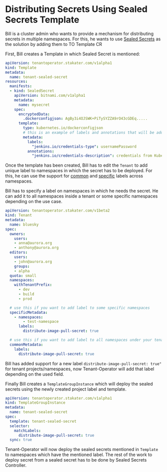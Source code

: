 # Distributing Secrets Using Sealed Secrets Template

Bill is a cluster admin who wants to provide a mechanism for distributing secrets in multiple namespaces. For this, he wants to use [Sealed Secrets](https://github.com/bitnami-labs/sealed-secrets#sealed-secrets-for-kubernetes) as the solution by adding them to TO Template CR

First, Bill creates a Template in which Sealed Secret is mentioned:

```yaml
apiVersion: tenantoperator.stakater.com/v1alpha1
kind: Template
metadata:
  name: tenant-sealed-secret
resources:
  manifests:
  - kind: SealedSecret
    apiVersion: bitnami.com/v1alpha1
    metadata:
      name: mysecret
    spec:
      encryptedData:
        .dockerconfigjson: AgBy3i4OJSWK+PiTySYZZA9rO43cGDEq.....
      template:
        type: kubernetes.io/dockerconfigjson
        # this is an example of labels and annotations that will be added to the output secret
        metadata:
          labels:
            "jenkins.io/credentials-type": usernamePassword
          annotations:
            "jenkins.io/credentials-description": credentials from Kubernetes
```

Once the template has been created, Bill has to edit the `Tenant` to add unique label to namespaces in which the secret has to be deployed.
For this, he can use the support for [common](./tenant.html#distributing-common-labels-and-annotations-to-tenant-namespaces-via-tenant-custom-resource) and [specific](./tenant.html#distributing-specific-labels-and-annotations-to-tenant-namespaces-via-tenant-custom-resource) labels across namespaces.

Bill has to specify a label on namespaces in which he needs the secret. He can add it to all namespaces inside a tenant or some specific namespaces depending on the use case.

```yaml
apiVersion: tenantoperator.stakater.com/v1beta2
kind: Tenant
metadata:
  name: bluesky
spec:
  owners:
    users:
    - anna@aurora.org
    - anthony@aurora.org
  editors:
    users:
    - john@aurora.org
    groups:
    - alpha
  quota: small
  namespaces:
    withTenantPrefix:
      - dev
      - build
      - prod

  # use this if you want to add label to some specific namespaces
  specificMetadata:
    - namespaces:
        - test-namespace
      labels:
        distribute-image-pull-secret: true

  # use this if you want to add label to all namespaces under your tenant
  commonMetadata:
    labels:
      distribute-image-pull-secret: true

```

Bill has added support for a new label `distribute-image-pull-secret: true"` for tenant projects/namespaces, now Tenant-Operator will add that label depending on the used field.

Finally Bill creates a `TemplateGroupInstance` which will deploy the sealed secrets using the newly created project label and template.

```yaml
apiVersion: tenantoperator.stakater.com/v1alpha1
kind: TemplateGroupInstance
metadata:
  name: tenant-sealed-secret
spec:
  template: tenant-sealed-secret
  selector:
    matchLabels:
      distribute-image-pull-secret: true
  sync: true
```

Tenant-Operator will now deploy the sealed secrets mentioned in `Template` to namespaces which have the mentioned label. The rest of the work to deploy secret from a sealed secret has to be done by Sealed Secrets Controller.
